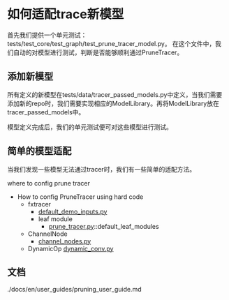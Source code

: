 # 如何适配trace新模型

首先我们提供一个单元测试：tests/test_core/test_graph/test_prune_tracer_model.py。
在这个文件中，我们自动的对模型进行测试，判断是否能够顺利通过PruneTracer。

## 添加新模型

所有定义的新模型在tests/data/tracer_passed_models.py中定义，当我们需要添加新的repo时，我们需要实现相应的ModelLibrary。再将ModelLibrary放在tracer_passed_models中。

模型定义完成后，我们的单元测试便可对这些模型进行测试。

## 简单的模型适配

当我们发现一些模型无法通过tracer时，我们有一些简单的适配方法。

where to config prune tracer

- How to config PruneTracer using hard code
  - fxtracer
    - [default_demo_inputs.py](/mmrazor/models/task_modules/demo_inputs/default_demo_inputs.py)
    - leaf module
      - [prune_tracer.py](/mmrazor/models/task_modules/tracer/prune_tracer.py)::default_leaf_modules
  - ChannelNode
    - [channel_nodes.py](./mmrazor/structures/graph/channel_nodes.py)
  - DynamicOp
    [dynamic_conv.py](/mmrazor/models/architectures/dynamic_ops/bricks/dynamic_conv.py)

## 文档

./docs/en/user_guides/pruning_user_guide.md
